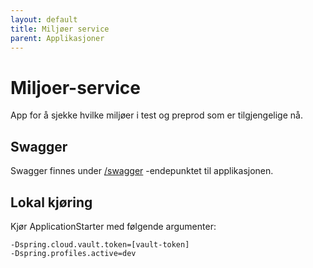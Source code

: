 ```yaml
---
layout: default
title: Miljøer service
parent: Applikasjoner
---
```


# Miljoer-service
App for å sjekke hvilke miljøer i test og preprod som er tilgjengelige nå.

## Swagger
Swagger finnes under [/swagger](https://miljoer-service.dev.adeo.no/swagger) -endepunktet til applikasjonen.

## Lokal kjøring
Kjør ApplicationStarter med følgende argumenter:
```
-Dspring.cloud.vault.token=[vault-token]
-Dspring.profiles.active=dev
```
